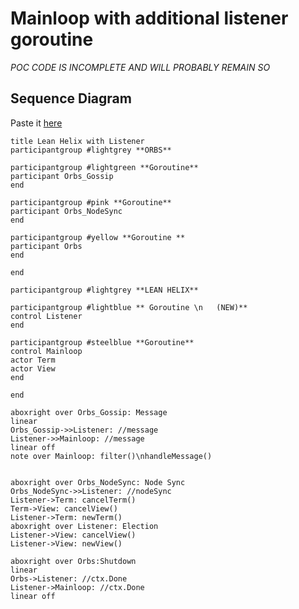 # Mainloop with additional listener goroutine

_POC CODE IS INCOMPLETE AND WILL PROBABLY REMAIN SO_


## Sequence Diagram

Paste it [here](https://sequencediagram.org/)

```
title Lean Helix with Listener
participantgroup #lightgrey **ORBS**

participantgroup #lightgreen **Goroutine**
participant Orbs_Gossip
end

participantgroup #pink **Goroutine**
participant Orbs_NodeSync
end

participantgroup #yellow **Goroutine **
participant Orbs
end

end

participantgroup #lightgrey **LEAN HELIX**

participantgroup #lightblue ** Goroutine \n   (NEW)**
control Listener
end

participantgroup #steelblue **Goroutine**
control Mainloop
actor Term
actor View
end

end

aboxright over Orbs_Gossip: Message
linear
Orbs_Gossip->>Listener: //message
Listener->>Mainloop: //message
linear off
note over Mainloop: filter()\nhandleMessage()


aboxright over Orbs_NodeSync: Node Sync
Orbs_NodeSync->>Listener: //nodeSync
Listener->Term: cancelTerm()
Term->View: cancelView()
Listener->Term: newTerm()
aboxright over Listener: Election
Listener->View: cancelView()
Listener->View: newView()

aboxright over Orbs:Shutdown
linear
Orbs->Listener: //ctx.Done
Listener->Mainloop: //ctx.Done
linear off

```
